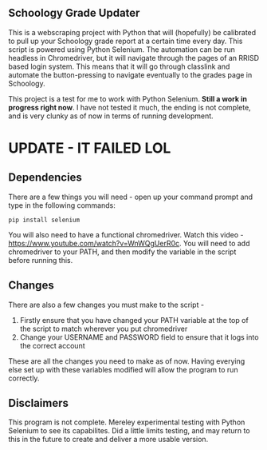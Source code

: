 ## Schoology Grade Updater

This is a webscraping project with Python that will (hopefully) be calibrated to pull up your Schoology grade report at a certain time every day. This script is powered using Python Selenium. The automation can be run headless in Chromedriver, but it will navigate through the pages of an RRISD based login system. This means that it will go through classlink and automate the button-pressing to navigate eventually to the grades page in Schoology. 

This project is a test for me to work with Python Selenium. **Still a work in progress right now**. I have not tested it much, the ending is not complete, and is very clunky as of now in terms of running development. 

# UPDATE - IT FAILED LOL

## Dependencies

There are a few things you will need - open up your command prompt and type in the following commands:
```
pip install selenium
```
You will also need to have a functional chromedriver. Watch this video - https://www.youtube.com/watch?v=WnWQgUerR0c. You will need to add chromedriver to your PATH, and then modify the variable in the script before running this. 


## Changes

There are also a few changes you must make to the script - 
1. Firstly ensure that you have changed your PATH variable at the top of the script to match wherever you put chromedriver
2. Change your USERNAME and PASSWORD field to ensure that it logs into the correct account

These are all the changes you need to make as of now. Having everying else set up with these variables modified will allow the program to run correctly. 

## Disclaimers

This program is not complete. Mereley experimental testing with Python Selenium to see its capabilites. Did a little limits testing, and may return to this in the future to create and deliver a more usable version. 
